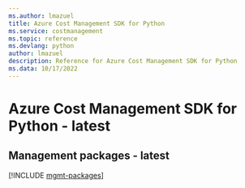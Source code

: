 ```yaml
---
ms.author: lmazuel
title: Azure Cost Management SDK for Python
ms.service: costmanagement
ms.topic: reference
ms.devlang: python
author: lmazuel
description: Reference for Azure Cost Management SDK for Python
ms.data: 10/17/2022
---
```

# Azure Cost Management SDK for Python - latest

## Management packages - latest
[!INCLUDE [mgmt-packages](cost-management-mgmt-index.md)]